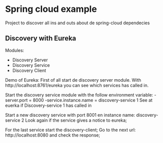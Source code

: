 # Spring cloud example

Project to discover all ins and outs about de spring-cloud dependecies

## Discovery with Eureka

Modules:
- Discovery Server
- Discovery Service
- Discovery Client

Demo of Eureka:
First of all start de discovery server module. With http://localhost:8761/eureka you can see which services has called in.

Start the discovery service module with the follow environment variable:
-server.port = 8000
-service.instance.name = discovery-service 1
See at euerka if Discovery-service 1 has called in

Start a new discovery service with port 8001 en instance name: discovery-service 2
Look again if the service gives a notice to eureka;

For the last service start the discovery-client; Go to the next url: http://localhost:8080 and check the response;

